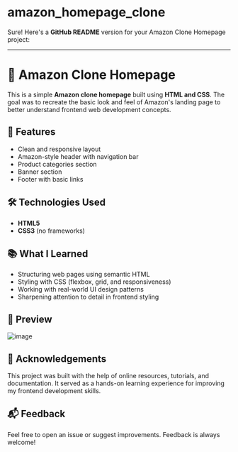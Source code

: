 # amazon_homepage_clone
Sure! Here's a **GitHub README** version for your Amazon Clone Homepage project:

---

# 🛒 Amazon Clone Homepage

This is a simple **Amazon clone homepage** built using **HTML and CSS**. The goal was to recreate the basic look and feel of Amazon's landing page to better understand frontend web development concepts.

## 🚀 Features

* Clean and responsive layout
* Amazon-style header with navigation bar
* Product categories section
* Banner section
* Footer with basic links

## 🛠️ Technologies Used

* **HTML5**
* **CSS3** (no frameworks)

## 📚 What I Learned

* Structuring web pages using semantic HTML
* Styling with CSS (flexbox, grid, and responsiveness)
* Working with real-world UI design patterns
* Sharpening attention to detail in frontend styling

## 📸 Preview

![image](https://github.com/user-attachments/assets/af1d5b75-6dac-4d53-b02c-d21c63501506)

## 🙌 Acknowledgements

This project was built with the help of online resources, tutorials, and documentation. It served as a hands-on learning experience for improving my frontend development skills.

## 📬 Feedback

Feel free to open an issue or suggest improvements. Feedback is always welcome!
